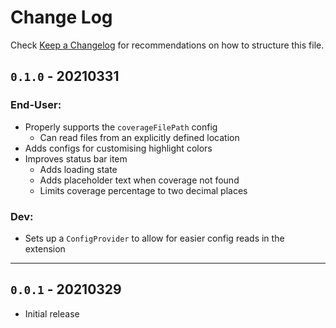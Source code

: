 # Change Log
Check [Keep a Changelog](http://keepachangelog.com/) for recommendations on how to structure this file.

## `0.1.0` - 20210331
### End-User:
- Properly supports the `coverageFilePath` config
    - Can read files from an explicitly defined location
- Adds configs for customising highlight colors
- Improves status bar item
    - Adds loading state
    - Adds placeholder text when coverage not found
    - Limits coverage percentage to two decimal places
### Dev:
- Sets up a `ConfigProvider` to allow for easier config reads in the extension

---
## `0.0.1` - 20210329
- Initial release
